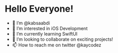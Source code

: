 # Hello Everyone!
- 👋 I’m @kabsaabdi
- 👀 I’m interested in iOS Development
- 🌱 I’m currently learning SwiftUI
- 💞️ I’m looking to collaborate on exciting projects!
- 📫 How to reach me on twitter @kaycodez

 

<!---
kabsaabdi/kabsaabdi is a ✨ special ✨ repository because its `README.md` (this file) appears on your GitHub profile.
You can click the Preview link to take a look at your changes.
--->
